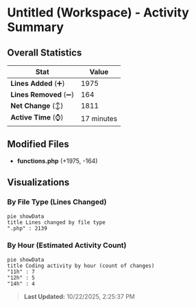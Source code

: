 # Untitled (Workspace) - Activity Summary 

## Overall Statistics

| Stat                   | Value                                                             |
| ---------------------- | ----------------------------------------------------------------- |
| **Lines Added** (➕)   | 1975                                          |
| **Lines Removed** (➖) | 164                                        |
| **Net Change** (↕)    | 1811                |
| **Active Time** (⌚)   | 17 minutes |


## Modified Files
- **functions.php** (+1975, -164)

## Visualizations

### By File Type (Lines Changed)

```mermaid
pie showData
title Lines changed by file type
".php" : 2139
```

### By Hour (Estimated Activity Count)

```mermaid
pie showData
title Coding activity by hour (count of changes)
"11h" : 7
"12h" : 5
"14h" : 4
```


> **Last Updated:** 10/22/2025, 2:25:37 PM